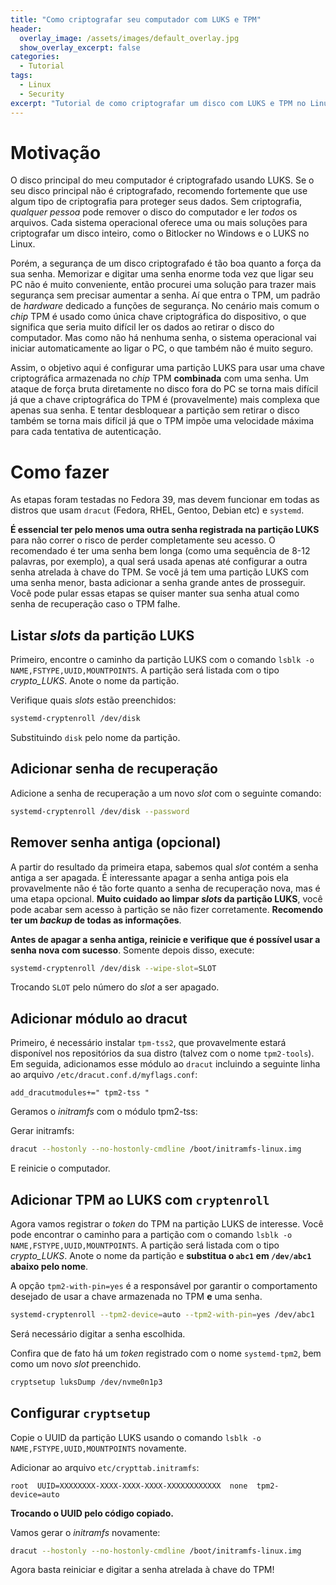 ```yaml
---
title: "Como criptografar seu computador com LUKS e TPM"
header:
  overlay_image: /assets/images/default_overlay.jpg
  show_overlay_excerpt: false
categories:
  - Tutorial
tags:
  - Linux
  - Security
excerpt: "Tutorial de como criptografar um disco com LUKS e TPM no Linux"
---
```


# Motivação

O disco principal do meu computador é criptografado usando LUKS. Se o seu disco principal não é criptografado, recomendo fortemente que use algum tipo de criptografia para proteger seus dados. Sem criptografia, _qualquer pessoa_ pode remover o disco do computador e ler _todos_ os arquivos. Cada sistema operacional oferece uma ou mais soluções para criptografar um disco inteiro, como o Bitlocker no Windows e o LUKS no Linux.

Porém, a segurança de um disco criptografado é tão boa quanto a força da sua senha. Memorizar e digitar uma senha enorme toda vez que ligar seu PC não é muito conveniente, então procurei uma solução para trazer mais segurança sem precisar aumentar a senha. Aí que entra o TPM, um padrão de _hardware_ dedicado a funções de segurança. No cenário mais comum o _chip_ TPM é usado como única chave criptográfica do dispositivo, o que significa que seria muito difícil ler os dados ao retirar o disco do computador. Mas como não há nenhuma senha, o sistema operacional vai iniciar automaticamente ao ligar o PC, o que também não é muito seguro.

Assim, o objetivo aqui é configurar uma partição LUKS para usar uma chave criptográfica armazenada no _chip_ TPM **combinada** com uma senha. Um ataque de força bruta diretamente no disco fora do PC se torna mais difícil já que a chave criptográfica do TPM é (provavelmente) mais complexa que apenas sua senha. E tentar desbloquear a partição sem retirar o disco também se torna mais difícil já que o TPM impõe uma velocidade máxima para cada tentativa de autenticação.

# Como fazer

As etapas foram testadas no Fedora 39, mas devem funcionar em todas as distros que usam `dracut` (Fedora, RHEL, Gentoo, Debian etc) e `systemd`.

**É essencial ter pelo menos uma outra senha registrada na partição LUKS** para não correr o risco de perder completamente seu acesso. O recomendado é ter uma senha bem longa (como uma sequência de 8-12 palavras, por exemplo), a qual será usada apenas até configurar a outra senha atrelada à chave do TPM. Se você já tem uma partição LUKS com uma senha menor, basta adicionar a senha grande antes de prosseguir. Você pode pular essas etapas se quiser manter sua senha atual como senha de recuperação caso o TPM falhe.

## Listar _slots_ da partição LUKS

Primeiro, encontre o caminho da partição LUKS com o comando `lsblk -o NAME,FSTYPE,UUID,MOUNTPOINTS`. A partição será listada com o tipo _crypto_LUKS_. Anote o nome da partição.

Verifique quais _slots_ estão preenchidos:

```bash
systemd-cryptenroll /dev/disk
```

Substituindo `disk` pelo nome da partição.

## Adicionar senha de recuperação

Adicione a senha de recuperação a um novo _slot_ com o seguinte comando:

```bash
systemd-cryptenroll /dev/disk --password
```

## Remover senha antiga (opcional)

A partir do resultado da primeira etapa, sabemos qual _slot_ contém a senha antiga a ser apagada. É interessante apagar a senha antiga pois ela provavelmente não é tão forte quanto a senha de recuperação nova, mas é uma etapa opcional. **Muito cuidado ao limpar _slots_ da partição LUKS**, você pode acabar sem acesso à partição se não fizer corretamente. **Recomendo ter um _backup_ de todas as informações**.

**Antes de apagar a senha antiga, reinicie e verifique que é possível usar a senha nova com sucesso**. Somente depois disso, execute:

```bash
systemd-cryptenroll /dev/disk --wipe-slot=SLOT
```

Trocando `SLOT` pelo número do _slot_ a ser apagado.

## Adicionar módulo ao dracut

Primeiro, é necessário instalar `tpm-tss2`, que provavelmente estará disponível nos repositórios da sua distro (talvez com o nome `tpm2-tools`). Em seguida, adicionamos esse módulo ao `dracut` incluindo a seguinte linha ao arquivo `/etc/dracut.conf.d/myflags.conf`:

```
add_dracutmodules+=" tpm2-tss "
```

Geramos o _initramfs_ com o módulo tpm2-tss:

Gerar initramfs:

```bash
dracut --hostonly --no-hostonly-cmdline /boot/initramfs-linux.img
```

E reinicie o computador.

## Adicionar TPM ao LUKS com `cryptenroll`

Agora vamos registrar o _token_ do TPM na partição LUKS de interesse. Você pode encontrar o caminho para a partição com o comando `lsblk -o NAME,FSTYPE,UUID,MOUNTPOINTS`. A partição será listada com o tipo _crypto_LUKS_. Anote o nome da partição e **substitua o `abc1` em `/dev/abc1` abaixo pelo nome**.

A opção `tpm2-with-pin=yes` é a responsável por garantir o comportamento desejado de usar a chave armazenada no TPM **e** uma senha.

```bash
systemd-cryptenroll --tpm2-device=auto --tpm2-with-pin=yes /dev/abc1
```

Será necessário digitar a senha escolhida.

Confira que de fato há um _token_ registrado com o nome `systemd-tpm2`, bem como um novo _slot_ preenchido.

```bash
cryptsetup luksDump /dev/nvme0n1p3
```

## Configurar `cryptsetup`

Copie o UUID da partição LUKS usando o comando `lsblk -o NAME,FSTYPE,UUID,MOUNTPOINTS` novamente.

Adicionar ao arquivo `etc/crypttab.initramfs`:

```
root  UUID=XXXXXXXX-XXXX-XXXX-XXXX-XXXXXXXXXXXX  none  tpm2-device=auto
```

**Trocando o UUID pelo código copiado.**

Vamos gerar o _initramfs_ novamente:

```bash
dracut --hostonly --no-hostonly-cmdline /boot/initramfs-linux.img
```

Agora basta reiniciar e digitar a senha atrelada à chave do TPM!